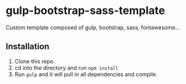 # gulp-bootstrap-sass-template
Custom template composed of gulp, bootstrap, sass, fontawesome...

## Installation

1. Clone this repo.
2. cd into the directory and run `npm install`
3. Run `gulp` and it will pull in all dependencies and compile.


